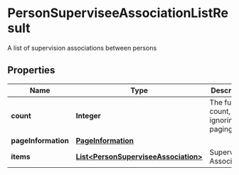 

# PersonSuperviseeAssociationListResult

A list of supervision associations between persons
## Properties

Name | Type | Description | Notes
------------ | ------------- | ------------- | -------------
**count** | **Integer** | The full count, ignoring paging |  [optional]
**pageInformation** | [**PageInformation**](PageInformation.md) |  |  [optional]
**items** | [**List&lt;PersonSuperviseeAssociation&gt;**](PersonSuperviseeAssociation.md) | Supervisee Associations |  [optional]



